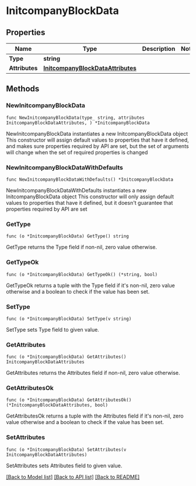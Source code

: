 # InitcompanyBlockData

## Properties

Name | Type | Description | Notes
------------ | ------------- | ------------- | -------------
**Type** | **string** |  | 
**Attributes** | [**InitcompanyBlockDataAttributes**](InitcompanyBlockDataAttributes.md) |  | 

## Methods

### NewInitcompanyBlockData

`func NewInitcompanyBlockData(type_ string, attributes InitcompanyBlockDataAttributes, ) *InitcompanyBlockData`

NewInitcompanyBlockData instantiates a new InitcompanyBlockData object
This constructor will assign default values to properties that have it defined,
and makes sure properties required by API are set, but the set of arguments
will change when the set of required properties is changed

### NewInitcompanyBlockDataWithDefaults

`func NewInitcompanyBlockDataWithDefaults() *InitcompanyBlockData`

NewInitcompanyBlockDataWithDefaults instantiates a new InitcompanyBlockData object
This constructor will only assign default values to properties that have it defined,
but it doesn't guarantee that properties required by API are set

### GetType

`func (o *InitcompanyBlockData) GetType() string`

GetType returns the Type field if non-nil, zero value otherwise.

### GetTypeOk

`func (o *InitcompanyBlockData) GetTypeOk() (*string, bool)`

GetTypeOk returns a tuple with the Type field if it's non-nil, zero value otherwise
and a boolean to check if the value has been set.

### SetType

`func (o *InitcompanyBlockData) SetType(v string)`

SetType sets Type field to given value.


### GetAttributes

`func (o *InitcompanyBlockData) GetAttributes() InitcompanyBlockDataAttributes`

GetAttributes returns the Attributes field if non-nil, zero value otherwise.

### GetAttributesOk

`func (o *InitcompanyBlockData) GetAttributesOk() (*InitcompanyBlockDataAttributes, bool)`

GetAttributesOk returns a tuple with the Attributes field if it's non-nil, zero value otherwise
and a boolean to check if the value has been set.

### SetAttributes

`func (o *InitcompanyBlockData) SetAttributes(v InitcompanyBlockDataAttributes)`

SetAttributes sets Attributes field to given value.



[[Back to Model list]](../README.md#documentation-for-models) [[Back to API list]](../README.md#documentation-for-api-endpoints) [[Back to README]](../README.md)


